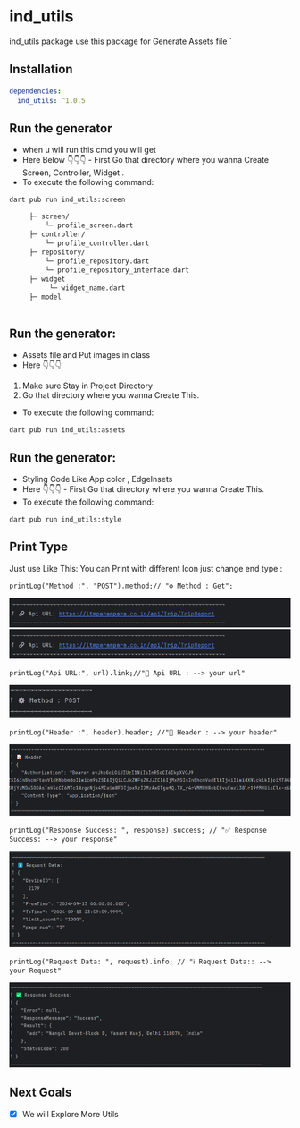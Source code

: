 # ind_utils

ind_utils package use this package for Generate Assets file `

## Installation

```yaml
dependencies:
  ind_utils: ^1.0.5
```
## Run the generator
- when u will run this cmd you will get
- Here Below 👇👇👇 - First Go that directory where you wanna Create Screen, Controller, Widget .
- To execute the following command:
```
dart pub run ind_utils:screen
```
```
     ├─ screen/
         └─ profile_screen.dart
     ├─ controller/
         └─ profile_controller.dart     
     ├─ repository/
         └─ profile_repository.dart       
         └─ profile_repository_interface.dart   
     ├─ widget
          └─ widget_name.dart
     ├─ model
         
```

## Run the generator:
- Assets file and Put images in class
- Here 👇👇👇
1. Make sure Stay in Project Directory
2. Go that directory where you wanna Create This.

- To execute the following command: 
```
dart pub run ind_utils:assets
```
## Run the generator:
- Styling Code Like App color , EdgeInsets
- Here 👇👇👇 - First Go that directory where you wanna Create This.
- To execute the following command:
```
dart pub run ind_utils:style
```


## Print Type
Just use Like This: You can Print with different Icon just change end type :
```
printLog("Method :", "POST").method;// "⚙️ Method : Get";
```

![Image Description](https://raw.githubusercontent.com/adobix/ind_utils/refs/heads/main/assets/img_1.png)
![Image Description](https://raw.githubusercontent.com/adobix/ind_utils/refs/heads/main/assets/img_1.png)
```
printLog("Api URL:", url).link;//"🔗 Api URL : --> your url"
```

![Image Description](https://raw.githubusercontent.com/adobix/ind_utils/refs/heads/main/assets/img_2.png)
```
printLog("Header :", header).header; //"📝 Header : --> your header"
```

![Image Description](https://raw.githubusercontent.com/adobix/ind_utils/refs/heads/main/assets/img_3.png)
```
printLog("Response Success: ", response).success; // "✅ Response Success: --> your response"
```

![Image Description](https://raw.githubusercontent.com/adobix/ind_utils/refs/heads/main/assets/img_4.png)
```
printLog("Request Data: ", request).info; // "ℹ️ Request Data:: --> your Request"
```

![Image Description](https://raw.githubusercontent.com/adobix/ind_utils/refs/heads/main/assets/img_5.png)

## Next Goals

- [x] We will Explore More Utils
